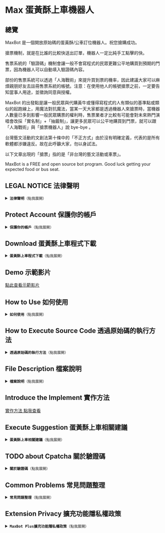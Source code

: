 # Max 蛋黃酥上車機器人

## 總覽

MaxBot 是一個開放原始碼的蛋黃酥/公車訂位機器人。祝您搶購成功。

搶票機制，就是在比誰的比較快送出訂單，機器人一定比純手工點擊的快。

售票系統的「驗證碼」機制會讓一般不會寫程式的民眾更難公平地購買到預期的門票，因為機器人可以自動填入驗證碼內容。

部份的售票系統可以透過「人海戰術」來提升買到票的機率，因此建議大家可以麻煩親朋好友去註冊售票系統的帳號。注意：在使用他人的帳號搶票之前，一定要告知當事人用途，並徵詢同意與授權。

MaxBot 的出發點是讓一般民眾與代購黃牛或懂得寫程式的人有類似的基準點或類似的起跑線上，用魔法對抗魔法，當某一天大家都是透過機器人來搶票時，當機器人數量已多到影響一般民眾購票的權利時，售票業者才比較有可能會對未來熱門演唱會改採「實名制」+「抽籤制」，讓更多民眾可以公平地購買到門票，就可以跟「人海戰術」與「搶票機器人」說 bye-bye 。

台灣藝文活動的文創法第十條中的「不正方式」由於沒有明確定義，代表的是所有軟體都涉嫌違反。故在此呼籲大家，勿以身試法。

以下文章出現的「搶票」指的是「非台灣的藝文活動或車票」。

MaxBot is a FREE and open source bot program. Good luck getting your expected food or bus seat.

## LEGAL NOTICE 法律聲明

<details>
<summary><code><b>法律聲明</b>（點我展開）</code></summary>

作者沒有意圖要他人購得的票券進行加價轉售或是使用在違法的事情上，他人的行為並不在作者的意識支配範圍之內，作者不對他人的非法行為負責。

使用此儲存庫或與之相關的任何程式碼，即表示您同意[法律聲明](https://github.com/max32002/tixcraft_bot/blob/master/LEGAL_NOTICE.md)。作者不對該儲存庫的使用負責與背書，也不對其他使用者所做的任何副本、分叉、重新上傳或與 MaxBot 相關的任何其他內容負責。 這是作者唯一的帳戶和儲存庫。 為了防止假冒或不負責任的行為，請遵守此儲存庫使用的 GNU GPL 授權。

</details>

## Protect Account 保護你的帳戶

<details>
<summary><code><b>保護你的帳戶</b>（點我展開）</code></summary>

目前的售票系統售票無法阻擋機器人進行購票，官方只能從伺服器存取記錄來看到速度過快的記錄，並將之視之為機器人，對其封鎖帳號，短時間刷新幾秒會被鎖帳號並沒有明確的遊戲規則。

Q：在沒有違法的前提下，要搶拓元的蛋黃酥與 KKTIX 的（非台灣）海外活動，怎麼才不會被官方鎖帳號？

A：從之前 MaxBot 執行秒數來看，較好的電腦花費秒數大約 8 秒，一般電腦大約花費 10 ～ 12 秒，以秒殺的蛋黃酥來說，建議設定機器人啟動時間為開搶前 2 秒，停止時間為開搶後的 15 秒，是可以降低被官方鎖帳號的機率。

而清票，需要長時間地重新整理，請以自然人能處理的前提下，設定重新整理的延遲時間為一般人可以處理的 2 秒以上。

如果說你想增加在伺服器上存取記錄的變化程度，可以使用秒數的關鍵字功能，讓 MaxBot 在特定秒數時啟動與暫停。參考影片：https://youtu.be/u3YQCZZu6kE

MaxBot 的出發點是幫助大家在購票時，可以有效率地自動化在花時間、重覆又無聊的刷新網頁。如果有任何違法，必定立即修正。

</details>

## Download 蛋黃酥上車程式下載

<details>
<summary><code><b>蛋黃酥上車程式下載</b>（點我展開）</code></summary>

https://github.com/max32002/tixcraft_bot/releases

下載說明:

- 目前有打包的「執行檔」，只有 Windows 平台，其他作業系統需要使用原始碼來執行。當然 Windows 平台也可以用原始碼執行 MaxBot.
- 如果你是要用「原始碼」執行 MaxBot, 在透過 git clone 或在 github 按下載原始碼的 zip 檔，你的 python 版本可以使用 3.7 / 3.8 / 3.9 / 3.10 這 4 個版號。
- 如果有辦法的話，建議使用原始碼來執行 MaxBot，執行上的「效率」與「相容性」的問題會較少。

</details>

## Demo 示範影片

[點此查看示範影片](https://github.com/max32002/tixcraft_bot/blob/master/demo_video.md)

## How to Use 如何使用

<details>
<summary><code><b>如何使用</b>（點我展開）</code></summary>

- tixcraft / indievox / ticketmaster: https://max-everyday.com/2018/03/tixcraft-bot/
- kktix: https://max-everyday.com/2018/12/kktix-bot/
- cityline: https://max-everyday.com/2019/03/cityline-bot/
- urbtix: https://max-everyday.com/2019/02/urbtix-bot/
- hkticketing / galaxymacau: https://max-everyday.com/2023/01/hkticketing-bot/

</details>

## How to Execute Source Code 透過原始碼的執行方法

<details>
<summary><code><b>透過原始碼的執行方法</b>（點我展開）</code></summary>

透過原始碼執行 MaxBot 教學影片：
https://youtu.be/HpVG91j0lbI

使用原始碼的解法，第一步是先取得原始碼後，開啟 Terminal(終端機) 視窗來下指令，應該是 4 行指令就可以了。

請參看看文章: 如何用虛擬主機搶拓元的門票，這篇文章是以虛擬主機來示範，在 Windows / macOS / Linux 平台裡的 python 操作方式幾乎相同。

詳細的文字說明:
https://max-everyday.com/2023/11/buy-ticket-by-vm/

### Step 1: 取得 source code:

```bash
git clone https://github.com/max32002/tixcraft_bot.git
```

### Step 2: 進入 clone 的資料夾: tixcraft_bot:

```bash
cd tixcraft_bot
```

### Step 3: 安裝第三方套件:

```bash
python3 -m pip install -r requirement.txt
```

### Step 4: 執行設定介面主桯式:

```bash
python3 settings.py
```

- 如果不使用設定介面，直接執行主程式:

```bash
python3 chrome_tixcraft.py
```

- 如果不使用設定介面，直接執行主程式並套用特定的設定檔:

```bash
python3 chrome_tixcraft.py --input settings.json
```

#### 如果遇到 MaxBot 改版, 請重新操作上面 4 個步驟一次, 即可取得新的版本.

#### 如果 MaxBot 沒改版, 第二次要再執行的話, 使用 Step 2 + Step 4, 這 2 行指令, 就可以執行 MaxBot.

#### 如果你是 ARM CPU 應該會在 Step 3 就顯示錯誤訊息, 解法:

https://github.com/max32002/tixcraft_bot/issues/82#issuecomment-1878986084

不管是 macOS 還是 Windows 預設都是沒有 git 這個指令，如果 Step 1 執行後, 沒有檔案被下載, 請先安裝 git 到你的作業系統。或是使用 github 網頁裡的 Download 功能把 python 腳本下載。

如果你選擇下載 github 上的 zip 檔, 在 Step 2 進入目錄的指令可能會遇到問題, 因為「直接解壓縮」後的目錄名稱並不是 tixcraft_bot 而是 tixcraft_bot-master, 你在進入的資料夾名稱, 需要調整為你實際解壓縮後的目錄名稱。

透過瀏覽器下載 github 上的 zip 檔, 在 Windows / macOS / Linux 平台, 預設的路徑在「下載」(~/Download) 的資料夾, 你在執行的 Terminal 視窗的路徑, 與你解壓縮的路徑可能不同, 直接執行上面的指令, 會無法進入到預期的資料夾內。

### Q: 取得 source code 後跑出來 fatal: destination path 'tixcraft_bot' already exists and is not an empty directory.想問是什麼意思?

<b>A: </b>執行 git clone 2 次, 重覆取得 source code, 才會有這個問題, 如果 tixcraft_bot 目錄已經存在, 直接
<code>cd tixcraft_bot</code>
就可以了。
如果你想把已下載的刪除, 可以直接把 tixcraft_bot 目錄刪掉即可。
如果你想更新 source code, 可以重新下載, 或是先 <code>cd tixcraft_bot</code> 目錄後, 再執行<code>git pull</code>, 可以更新 source code 為新的版本。

#### PS:

- 請先確定你的 python 執行環境下已安裝 selenium 或 nodriver 及相關的套件，請參考 requirement.txt 檔案內容。
- 透過 python3 執行 settings.py 就可以有 GUI 的設定介面。
- 如果你是使用 macOS 並且執行環境沒有 python3，請 python 官方網站([https://www.python.org/downloads/](https://www.python.org/downloads/))來安裝 python3.
- 如果你是使用 Firefox, ChromeDriver 的元件是叫 geckodriver，下載點在：https://github.com/mozilla/geckodriver/releases ，與 ChromeDriver 的處理方式是一樣，如果是 mac 電腦，要在元件按右鍵開啟，做一次授權的動作，mac 有 2 個版本，-macos.tar.gz 與 -macos-aarch64.tar.gz ，如果是 intel CPU 的版本，請服用前面沒有 aarch64 的版本。

#### PS：

搶票程式可以多開 chrome 瀏覽器，如果你電腦效能高。但如果開太多瀏覽器會顯示 Out of Memory, 請增加 Windows 的虛擬記憶體:
https://zh-tw.emeditor.com/increase-virtual-memory/

#### PS：

「掛機模式」的選項，指人不需要在電腦前，驗證碼會猜到對為止。

### Q: 是只有使用虛擬主機才要用程式碼執行搶票機器人嗎？

**A:** 除了 Window 有打包的執行檔之外, macOS / Linux 只能使用原始碼來執行, 當然 Windows 也可以用原始碼來執行.

</details>

## File Description 檔案說明

<details>
<summary><code><b>檔案說明</b>（點我展開）</code></summary>

- chrome_tixcraft.py : 搶票機器人主程式，用來自動化網頁的操作，使用元件是 selenium。
- nodriver_tixcraft.py : 也是搶票機器人主程式，用來自動化網頁的操作，使用的元件是 nodriver。
- settings.py : 編輯 settings.json 的 GUI 介面。提供圖片 OCR 功能給 chrome 擴充功能。支援定時啟用/停用 MaxBot。
- settings_old.py : 舊版本的編輯 settings.json 的 GUI 介面，與 settings.py 的差別在介面一個是網頁形式，old 的用的是視窗形式。
- config_launcher.py : 設定檔管理, 方便對多個設定檔案搶票。
</details>

## Introduce the Implement 實作方法

[實作方法 點我查看](https://stackoverflow.max-everyday.com/2018/03/selenium-chrome-webdriver/)

## Execute Suggestion 蛋黃酥上車相關建議

<details>
<summary><code><b>蛋黃酥上車相關建議</b>（點我展開）</code></summary>

please run this source code with high performance hardware computer and high speed + stable network.

門票的「限量」是很殘酷的，建議不要用破舊的電腦或連線不穩的手機網路來搶票，因為只要比別人慢個 0.1 秒，票可能就沒了。為了要搶到限量的票真心建議去一下網咖或找一個網路連線穩定且快的地方並使用硬體不差的電腦來搶票。

</details>

## TODO about Cpatcha 關於驗證碼

<details>
<summary><code><b>關於驗證碼</b>（點我展開）</code></summary>

目前自動輸入驗證碼用的元件是:

https://github.com/sml2h3/ddddocr

附註：

- 由於 ddddocr 元件的因素，python 版本要降到 3.10.11 版, 傳送門:
  https://www.python.org/downloads/release/python-31011/
- 猜測驗證碼時比較容易出錯的是字英 f 和 t，還有 q 和 g, v 和 u 還有 w.

想自動輸入驗證碼，除了可以使用 ddddocr 提供的 trainer, 也可以參考看看：實作基於 CNN 的台鐵訂票驗證碼辨識以及透過模仿及資料增強的訓練集產生器 (Simple captcha solver based on CNN and a training set generator by imitating the style of captcha and data augmentation)

https://github.com/JasonLiTW/simple-railway-captcha-solver

</details>

## Common Problems 常見問題整理

<details>
<summary><code><b>常見問題整理</b>（點我展開）</code></summary>

### 整理大家在搶票時常遇到的問題：

- [使用搶票程式有違法嗎？](https://max-everyday.com/2023/02/common-problem-when-you-buy-ticket/#law)
- [沒講清楚成功後的報酬](https://max-everyday.com/2023/02/common-problem-when-you-buy-ticket/#reward)
- [買到太多票](https://max-everyday.com/2023/02/common-problem-when-you-buy-ticket/#too_many_ticket)
- [如何處理多的票？](https://max-everyday.com/2023/02/common-problem-when-you-buy-ticket/#many_tickets)
- [讓票要注意的詐騙](https://max-everyday.com/2023/02/common-problem-when-you-buy-ticket/#ticket-fraud)
- [使用搶票程式會讓自己的帳號被鎖住嗎？](https://max-everyday.com/2023/02/common-problem-when-you-buy-ticket/#account_locked)
- [如何恢復拓元的「購票權限」？](https://max-everyday.com/2023/02/common-problem-when-you-buy-ticket/#unlock)
- [網頁刷新速度有推薦幾秒刷新一次嗎？](https://max-everyday.com/2023/02/common-problem-when-you-buy-ticket/#refresh)
- [搶票的電腦需要多少的網路頻寬才夠？](https://max-everyday.com/2023/02/common-problem-when-you-buy-ticket/#bandwidth)
- [使用VPN/代理伺服器(Proxy)來搶票會有用嗎？](https://max-everyday.com/2023/02/common-problem-when-you-buy-ticket/#proxy)
- [同一個IP短時間重試被系統視為惡意程式而封鎖怎麼辦？](https://max-everyday.com/2023/02/common-problem-when-you-buy-ticket/#ip_blocked)
- [Firefox和chrome搶票上有差距嗎？我看大家基本上都用chrome 很少用Firefox.](https://max-everyday.com/2023/02/common-problem-when-you-buy-ticket/#firefox_vs_chrome)
- [為什麼要設計搶票的機制？](https://max-everyday.com/2023/02/common-problem-when-you-buy-ticket/#race_game)
- [為什麼網頁會有驗證碼？](https://max-everyday.com/2023/02/common-problem-when-you-buy-ticket/#captcha)
- [你的硬體設備該不該升級？](https://max-everyday.com/2023/02/common-problem-when-you-buy-ticket/#hardware)
- [想組一台新的電腦，是不是可以給我一些建議呢？](https://max-everyday.com/2023/02/common-problem-when-you-buy-ticket/#new_compute_suggestion)
</details>

## Extension Privacy 擴充功能隱私權政策

<details>
<summary><code><b>MaxBot Plus擴充功能隱私權政策</b>（點我展開）</code></summary>

### 產品如何收集、使用及分享使用者資料

- 擴充取得會取得特定網頁內容, 並且自動輸入張數。
- 擴充功能會移除特定網頁內容裡已售完的網頁區塊。
- 擴充功能會取得特定網址資訊, 並置換為下一個新的網址。
- 擴充取得會取得特定網頁內容, 判斷為需要重新整理時, 自動刷新頁面。

### 使用者資料的所有分享對象。

- 擴充功能沒有分享使用者資料。

### 擴充功能主要功能：

- 特定的訂票網頁內容, 並且自動輸入張數。
- 移除特定的訂票網頁內容裡已售完的網頁區塊。
- 特定的訂票網址, 自動置換為下一步的新網址。
- 當訂票網頁內容已經無票或沒有符合的關鍵字時, 自動刷新網頁。
- 特定網頁支援驗證碼功能, 需要同時開啟 MaxBot 主程式。
</details>
